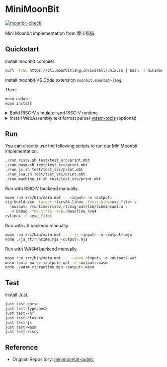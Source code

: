 # MiniMoonBit

[![moonbit-check](https://github.com/yjl9903/minimoonbit-moca/actions/workflows/moonbit.yml/badge.svg)](https://github.com/yjl9903/minimoonbit-moca/actions/workflows/moonbit.yml)

Mini Moonbit implementation from 摩卡猫猫.

## Quickstart

Install moonbit compiler.

```bash
curl -fsSL https://cli.moonbitlang.cn/install/unix.sh | bash -s minimoonbit
```

Install moonbit VS Code extension `moonbit.moonbit-lang`.

Then:

```bash
moon update
moon install
```

<details>
<summary>Build RISC-V simulator and RISC-V runtime</summary><br>

Make sure you have installed zig 0.13.0 ([here](https://github.com/ziglang/zig/wiki/Install-Zig-from-a-Package-Manager)) and cmake.

```bash
git submodule update --init --recursive
./build_rvlinux.sh
./build_riscvrt.sh
```

You will have `rvlinux` linked in the project root directory.

</details>

<details>
<summary>Install WebAssembly text format parser <a href="https://github.com/bytecodealliance/wasm-tools">wasm-tools</a> (optional)</summary><br>

Make sure you have installed [Rust toolchains](https://www.rust-lang.org/tools/install).

```bash
cargo install --locked wasm-tools
```

</details>

## Run

You can directly use the following scripts to run our MiniMoonbit implementation.

```bash
./run_riscv.sh test/test_src/print.mbt
./run_wasm.sh test/test_src/print.mbt
./run_js.sh test/test_src/print.mbt
./run_ssa.sh test/test_src/print.mbt
./run_machine_ir.sh test/test_src/print.mbt
```

Run with RSIC-V backend manually.

```bash
moon run src/bin/main.mbt -- <input> -o <output>
zig build-exe -target riscv64-linux -femit-bin=<exe_file> \
  <output> /runtime/riscv_rt/zig-out/lib/libmincaml.a \
  -O Debug -fno-strip -mcpu=baseline_rv64
rvlinux -n <exe_file>
```

Run with JS backend manually.

```bash
moon run src/bin/main.mbt -- --js <input> -o <output>.mjs
node ./js_rt/runtime.mjs <output>.mjs
```

Run with WASM backend manually.

```bash
moon run src/bin/main.mbt -- --wasm <input> -o <output>.wat
wasm-tools parse <output>.wat -o <output>.wasm
node ./wasm_rt/runtime.mjs <output>.wasm
```

## Test

Install [Just](https://github.com/casey/just?tab=readme-ov-file#packages).

```bash
just test-parse
just test-typecheck
just test-knf
just test-closure
just test-js
just test-wasm
just test-riscv
```

## Reference

- Original Repository: [minimoonbit-public](https://github.com/moonbitlang/minimoonbit-public/tree/main)
